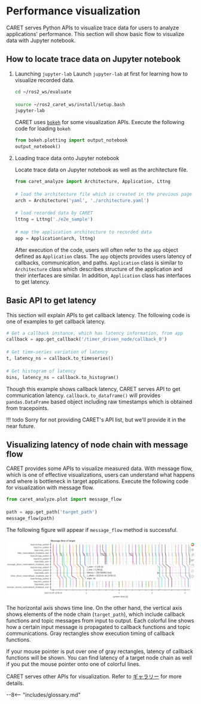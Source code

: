 # Performance visualization

CARET serves Python APIs to visualize trace data for users to analyze applications' performance.
This section will show basic flow to visualize data with Jupyter notebook.

## How to locate trace data on Jupyter notebook

1. Launching `jupyter-lab`
   Launch `jupyter-lab` at first for learning how to visualize recorded data.

   ```bash
   cd ~/ros2_ws/evaluate

   source ~/ros2_caret_ws/install/setup.bash
   jupyter-lab
   ```

   CARET uses [`bokeh`](https://bokeh.org/) for some visualization APIs.
   Execute the following code for loading `bokeh`

   ```python
   from bokeh.plotting import output_notebook
   output_notebook()
   ```

2. Loading trace data onto Jupyter notebook

   Locate trace data on Jupyter notebook as well as the architecture file.

   ```python
   from caret_analyze import Architecture, Application, Lttng

   # load the architecture file which is created in the previous page
   arch = Architecture('yaml', './architecture.yaml')

   # load recorded data by CARET
   lttng = Lttng('./e2e_sample')

   # map the application architecture to recorded data
   app = Application(arch, lttng)
   ```

   After execution of the code, users will often refer to the `app` object defined as `Application` class. The `app` objects provides users latency of callbacks, communication, and paths. `Application` class is similar to `Architecture` class which describes structure of the application and their interfaces are similar. In addition, `Application` class has interfaces to get latency.

## Basic API to get latency

This section will explain APIs to get callback latency. The following code is one of examples to get callback latency.

```python
# Get a callback instance, which has latency information, from app
callback = app.get_callback('/timer_driven_node/callback_0')

# Get time-series variation of latency
t, latency_ns = callback.to_timeseries()

# Get histogram of latency
bins, latency_ns = callback.to_histogram()
```

Though this example shows callback latency, CARET serves API to get communication latency.
`callback.to_dataframe()` will provides `pandas.DataFrame` based object including raw timestamps which is obtained from tracepoints.

<prettier-ignore-start>
!!! todo
        Sorry for not providing CARET's API list, but we'll provide it in the near future.
<prettier-ignore-end>

## Visualizing latency of node chain with message flow

CARET provides some APIs to visualize measured data.
With message flow, which is one of effective visualizations, users can understand what happens and where is bottleneck in target applications.
Execute the following code for visualization with message flow.

```python
from caret_analyze.plot import message_flow

path = app.get_path('target_path')
message_flow(path)
```

The following figure will appear if `message_flow` method is successful.

![message_flow_sample](../imgs/message_flow_with_cursor.png)

The horizontal axis shows time line. On the other hand, the vertical axis shows elements of the node chain (`target_path`), which include callback functions and topic messages from input to output. Each colorful line shows how a certain input message is propagated to callback functions and topic communications. Gray rectangles show execution timing of callback functions.

If your mouse pointer is put over one of gray rectangles, latency of callback functions will be shown. You can find latency of a target node chain as well if you put the mouse pointer onto one of colorful lines.

CARET serves other APIs for visualization. Refer to [ギャラリー](../gallery.md) for more details.

--8<-- "includes/glossary.md"
